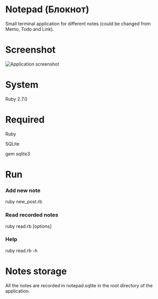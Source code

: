 # Notepad (Блокнот)
Small terminal application for different notes (could be changed from Memo, Todo and Link).

# Screenshot
![Application screenshot](https://github.com/dmentry/notepad/blob/master/notepad.jpg)

# System
Ruby 2.7.0

# Required
Ruby

SQLite

gem sqlite3

# Run
### Add new note
ruby new_post.rb

### Read recorded notes
ruby read.rb [options]

### Help
ruby read.rb -h

# Notes storage
All the notes are recorded in notepad.sqlite in the root directory of the application.
